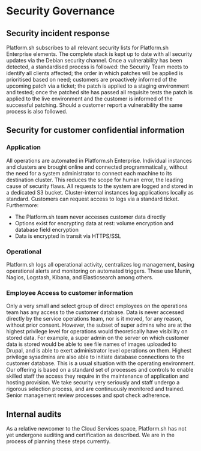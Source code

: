 # Security Governance

[//]: # (TODO: Security operations center)

## Security incident response
Platform.sh subscribes to all relevant security lists for Platform.sh Enterprise elements. The complete stack is kept up to date with all security updates via the Debian security channel. 
Once a vulnerability has been detected, a standardised process is followed: 
the Security Team meets to identify all clients affected; 
the order in which patches will be applied is prioritised based on need; 
customers are proactively informed of the upcoming patch via a ticket; 
the patch is applied to a staging environment and tested; 
once the patched site has passed all requisite tests the patch is applied to the live environment and the customer is informed of the successful patching.
Should a customer report a vulnerability the same process is also followed. 

## Security for customer confidential information

### Application
All operations are automated in Platform.sh Enterprise. Individual instances and clusters are brought online and connected programmatically, without the need for a system administrator to connect each machine to its destination cluster. This reduces the scope for human error, the leading cause of security flaws.
All requests to the system are logged and stored in a dedicated S3 bucket.
Cluster-internal instances log applications locally as standard. Customers can request access to logs via a standard ticket.
Furthermore:
- The Platform.sh team never accesses customer data directly
- Options exist for encrypting data at rest: volume encryption and database field encryption
- Data is encrypted in transit via HTTPS/SSL

### Operational
Platform.sh logs all operational activity, centralizes log management, basing operational alerts and monitoring on automated triggers. These use Munin, Nagios, Logstash, Kibana, and Elasticsearch among others.

### Employee Access to customer information
Only a very small and select group of direct employees on the operations team has any access to the customer database. 
Data is never accessed directly by the service operations team, nor is it moved, for any reason, without prior consent. However, the subset of super admins who are at the highest privilege level for operations would theoretically have visibility on stored data. For example, a super admin on the server on which customer data is stored would be able to see file names of images uploaded to Drupal, and is able to exert administrator level operations on them. Highest privilege sysadmins are also able to initiate database connections to the customer database. This is a usual situation with the operating environment.   
Our offering is based on a standard set of processes and controls to enable skilled staff the access they require in the maintenance of application and hosting provision. We take security very seriously and staff undergo a rigorous selection process, and are continuously monitored and trained. Senior management review processes and spot check adherence.

[//]: # (TODO: Personnel security)

[//]: # (TODO: Security training)

## Internal audits 
As a relative newcomer to the Cloud Services space, Platform.sh has not yet undergone  auditing and certification as described. We are in the process of planning these steps currently.